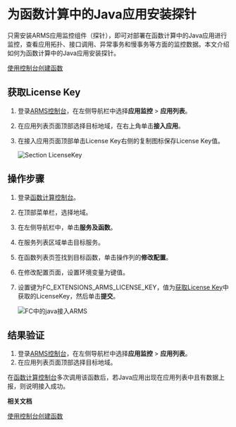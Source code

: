 # 为函数计算中的Java应用安装探针

只需安装ARMS应用监控组件（探针），即可对部署在函数计算中的Java应用进行监控，查看应用拓扑、接口调用、异常事务和慢事务等方面的监控数据。本文介绍如何为函数计算中的Java应用安装探针。

[使用控制台创建函数]()

## 获取License Key

1.  登录[ARMS控制台](https://arms-ap-southeast-1.console.aliyun.com/#/home)，在左侧导航栏中选择**应用监控** \> **应用列表**。
2.  在应用列表页面顶部选择目标地域，在右上角单击**接入应用**。
3.  在接入应用页面顶部单击License Key右侧的复制图标保存License Key值。

    ![Section LicenseKey](https://static-aliyun-doc.oss-accelerate.aliyuncs.com/assets/img/zh-CN/9141208061/p45312.png)


## 操作步骤

1.  登录[函数计算控制台](https://fc.console.aliyun.com)。

2.  在顶部菜单栏，选择地域。

3.  在左侧导航栏中，单击**服务及函数**。

4.  在服务列表区域单击目标服务。

5.  在函数列表页签找到目标函数，单击操作列的**修改配置**。

6.  在修改配置页面，设置环境变量为键值。

7.  设置键为FC\_EXTENSIONS\_ARMS\_LICENSE\_KEY，值为[获取License Key](#section_h12_i6i_iti)中获取的LicenseKey，然后单击**提交**。

    ![FC中的java接入ARMS](https://static-aliyun-doc.oss-accelerate.aliyuncs.com/assets/img/zh-CN/2655108061/p200496.png)


## 结果验证

1.  登录[ARMS控制台](https://arms-ap-southeast-1.console.aliyun.com/#/home)，在左侧导航栏中选择**应用监控** \> **应用列表**。
2.  在应用列表页面顶部选择目标地域。

在[函数计算控制台](https://fc.console.aliyun.com)多次调用该函数后，若Java应用出现在应用列表中且有数据上报，则说明接入成功。

**相关文档**  


[使用控制台创建函数]()

